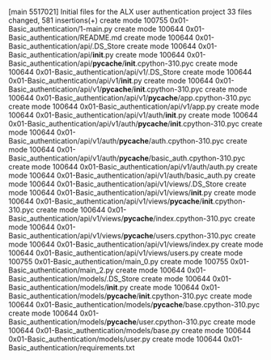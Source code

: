 [main 5517021] Initial files for the ALX user authentication project
 33 files changed, 581 insertions(+)
 create mode 100755 0x01-Basic_authentication/1-main.py
 create mode 100644 0x01-Basic_authentication/README.md
 create mode 100644 0x01-Basic_authentication/api/.DS_Store
 create mode 100644 0x01-Basic_authentication/api/__init__.py
 create mode 100644 0x01-Basic_authentication/api/__pycache__/__init__.cpython-310.pyc
 create mode 100644 0x01-Basic_authentication/api/v1/.DS_Store
 create mode 100644 0x01-Basic_authentication/api/v1/__init__.py
 create mode 100644 0x01-Basic_authentication/api/v1/__pycache__/__init__.cpython-310.pyc
 create mode 100644 0x01-Basic_authentication/api/v1/__pycache__/app.cpython-310.pyc
 create mode 100644 0x01-Basic_authentication/api/v1/app.py
 create mode 100644 0x01-Basic_authentication/api/v1/auth/__init__.py
 create mode 100644 0x01-Basic_authentication/api/v1/auth/__pycache__/__init__.cpython-310.pyc
 create mode 100644 0x01-Basic_authentication/api/v1/auth/__pycache__/auth.cpython-310.pyc
 create mode 100644 0x01-Basic_authentication/api/v1/auth/__pycache__/basic_auth.cpython-310.pyc
 create mode 100644 0x01-Basic_authentication/api/v1/auth/auth.py
 create mode 100644 0x01-Basic_authentication/api/v1/auth/basic_auth.py
 create mode 100644 0x01-Basic_authentication/api/v1/views/.DS_Store
 create mode 100644 0x01-Basic_authentication/api/v1/views/__init__.py
 create mode 100644 0x01-Basic_authentication/api/v1/views/__pycache__/__init__.cpython-310.pyc
 create mode 100644 0x01-Basic_authentication/api/v1/views/__pycache__/index.cpython-310.pyc
 create mode 100644 0x01-Basic_authentication/api/v1/views/__pycache__/users.cpython-310.pyc
 create mode 100644 0x01-Basic_authentication/api/v1/views/index.py
 create mode 100644 0x01-Basic_authentication/api/v1/views/users.py
 create mode 100755 0x01-Basic_authentication/main_0.py
 create mode 100755 0x01-Basic_authentication/main_2.py
 create mode 100644 0x01-Basic_authentication/models/.DS_Store
 create mode 100644 0x01-Basic_authentication/models/__init__.py
 create mode 100644 0x01-Basic_authentication/models/__pycache__/__init__.cpython-310.pyc
 create mode 100644 0x01-Basic_authentication/models/__pycache__/base.cpython-310.pyc
 create mode 100644 0x01-Basic_authentication/models/__pycache__/user.cpython-310.pyc
 create mode 100644 0x01-Basic_authentication/models/base.py
 create mode 100644 0x01-Basic_authentication/models/user.py
 create mode 100644 0x01-Basic_authentication/requirements.txt
